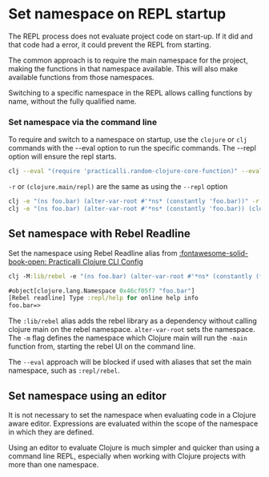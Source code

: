 # Set namespace on REPL startup
The REPL process does not evaluate project code on start-up.  If it did and that code had a error, it could prevent the REPL from starting.

The common approach is to require the main namespace for the project, making the functions in that namespace available.  This will also make available functions from those namespaces.

Switching to a specific namespace in the REPL allows calling functions by name, without the fully qualified name.


### Set namespace via the command line
To require and switch to a namespace on startup, use the `clojure` or `clj` commands with the --eval option to run the specific commands.  The --repl option will ensure the repl starts.

```bash
clj --eval "(require 'practicalli.random-clojure-core-function)" --eval "(in-ns 'practicalli.random-clojure-core-function)" --repl
```


`-r` or `(clojure.main/repl)` are the same as using the `--repl` option

```bash
clj -e "(ns foo.bar) (alter-var-root #'*ns* (constantly 'foo.bar))" -r
clj -e "(ns foo.bar) (alter-var-root #'*ns* (constantly 'foo.bar)) (clojure.main/repl)"
```


## Set namespace with Rebel Readline
Set the namespace using Rebel Readline alias from [:fontawesome-solid-book-open: Practicalli Clojure CLI Config](/clojure/clojure-cli/practicalli-config/)

```clojure
clj -M:lib/rebel -e "(ns foo.bar) (alter-var-root #'*ns* (constantly (find-ns 'foo.bar)))" -m rebel-readline.main

#object[clojure.lang.Namespace 0x46cf05f7 "foo.bar"]
[Rebel readline] Type :repl/help for online help info
foo.bar=>
```

The `:lib/rebel` alias adds the rebel library as a dependency without calling clojure main on the rebel namespace.  `alter-var-root` sets the namespace. The `-m` flag defines the namespace which Clojure main will run the `-main` function from, starting the rebel UI on the command line.

The `--eval` approach will be blocked if used with aliases that set the main namespace, such as `:repl/rebel`.


## Set namespace using an editor
It is not necessary to set the namespace when evaluating code in a Clojure aware editor.  Expressions are evaluated within the scope of the namespace in which they are defined.

Using an editor to evaluate Clojure is much simpler and quicker than using a command line REPL, especially when working with Clojure projects with more than one namespace.


<!-- ## Changing Namespaces using `dev/user.clj` -->
<!-- I am not sure it did in Leiningen projects either... -->
<!-- When using the REPL directly it can be changed into a specific namespace using the `in-ns` function. -->

<!-- Changing to the project namespace allows the `-main` namespace to be called -->
<!-- ```clojure -->
<!-- (ns user -->
<!--   :require [practicalli.project-namespace]) -->

<!-- (in-ns 'practicalli.project-namespace) -->

<!-- (-main) -->
<!-- ``` -->

